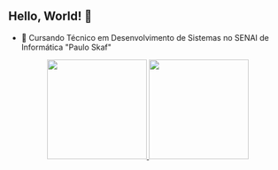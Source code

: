 ## Hello, World! 👋

- 🏫 Cursando Técnico em Desenvolvimento de Sistemas no SENAI de Informática "Paulo Skaf"

<div align="center">
  <a href="https://github.com/Matheus-Dias-Gomes">
  <img height="180em" src="https://github-readme-stats.vercel.app/api?username=Matheus-Dias-Gomes&show_icons=true&include_all_commits=true&count_private=true&theme=transparent"/>
  <img height="180em" src="https://github-readme-stats.vercel.app/api/top-langs/?username=MathS2&layout=compact&langs_count=6&theme=transparent"/>
</div>
